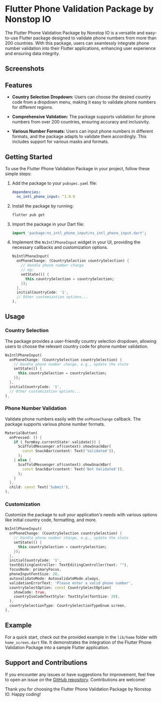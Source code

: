 <!--
This README describes the package. If you publish this package to pub.dev,
this README's contents appear on the landing page for your package.

For information about how to write a good package README, see the guide for
[writing package pages](https://dart.dev/guides/libraries/writing-package-pages).

For general information about developing packages, see the Dart guide for
[creating packages](https://dart.dev/guides/libraries/create-library-packages)
and the Flutter guide for
[developing packages and plugins](https://flutter.dev/developing-packages).
-->

# Flutter Phone Validation Package by Nonstop IO

The Flutter Phone Validation Package by Nonstop IO is a versatile and easy-to-use Flutter package designed to validate phone numbers from more than 200 countries. With this package, users can seamlessly integrate phone number validation into their Flutter applications, enhancing user experience and ensuring data integrity.

## Screenshots



## Features

- **Country Selection Dropdown:** Users can choose the desired country code from a dropdown menu, making it easy to validate phone numbers for different regions.

- **Comprehensive Validation:** The package supports validation for phone numbers from over 200 countries, ensuring accuracy and inclusivity.

- **Various Number Formats:** Users can input phone numbers in different formats, and the package adapts to validate them accordingly. This includes support for various masks and formats.

## Getting Started

To use the Flutter Phone Validation Package in your project, follow these simple steps:

1. Add the package to your `pubspec.yaml` file:

   ```yaml
   dependencies:
     ns_intl_phone_input: ^1.0.0
   ```

2. Install the package by running:

   ```bash
   flutter pub get
   ```

3. Import the package in your Dart file:

   ```dart
   import 'package:ns_intl_phone_input/ns_intl_phone_input.dart';
   ```

4. Implement the `NsIntlPhoneInput` widget in your UI, providing the necessary callbacks and customization options.

   ```dart
   NsIntlPhoneInput(
     onPhoneChange: (CountrySelection countrySelection) {
       // Handle phone number change
       // eg:
       setState(() {
         this.countrySelection = countrySelection;
       });
     },
     initialCountryCode: '1',
     // Other customization options...
   ),
   ```

## Usage

### Country Selection

The package provides a user-friendly country selection dropdown, allowing users to choose the relevant country code for phone number validation.

```dart
NsIntlPhoneInput(
  onPhoneChange: (CountrySelection countrySelection) {
    // Handle phone number change, e.g., update the state
    setState(() {
      this.countrySelection = countrySelection;
    });
  },
  initialCountryCode: '1',
  // Other customization options...
),

```

### Phone Number Validation

Validate phone numbers easily with the `onPhoneChange` callback. The package supports various phone number formats.

```dart
MaterialButton(
  onPressed: () {
    if (_formKey.currentState!.validate()) {
      ScaffoldMessenger.of(context).showSnackBar(
        const SnackBar(content: Text('Validated')),
      );
    } else {
      ScaffoldMessenger.of(context).showSnackBar(
        const SnackBar(content: Text('Not Validated')),
      );
    }
  },
  child: const Text('Submit'),
),
```

### Customization

Customize the package to suit your application's needs with various options like initial country code, formatting, and more.

```dart
NsIntlPhoneInput(
  onPhoneChange: (CountrySelection countrySelection) {
    // Handle phone number change, e.g., update the state
    setState(() {
      this.countrySelection = countrySelection;
    });
  },
  initialCountryCode: '1',
  textEditingController: TextEditingController(text: ""),
  focusNode: primaryFocus,
  phoneInputFontSize: 20,
  autovalidateMode: AutovalidateMode.always,
  validationErrorText: 'Please enter a valid phone number',
  countrySelectOption: const CountrySelectOption(
    showCode: true,
    countryIsoCodeTextStyle: TextStyle(fontSize: 20),
  ),
  countrySelectionType: CountrySelectionTypeEnum.screen,
),
```

## Example

For a quick start, check out the provided example in the `lib/home` folder with `home_screen.dart` file. It demonstrates the integration of the Flutter Phone Validation Package into a sample Flutter application.

## Support and Contributions

If you encounter any issues or have suggestions for improvement, feel free to open an issue on the [GitHub repository](https://link-to-github-repo). Contributions are welcome!

Thank you for choosing the Flutter Phone Validation Package by Nonstop IO. Happy coding!
